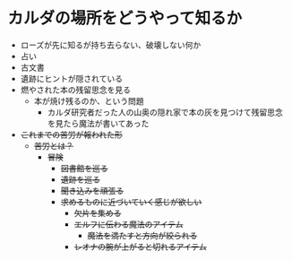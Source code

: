 # カルダの場所をどうやって知るか
- ローズが先に知るが持ち去らない、破壊しない何か
- 占い
- 古文書
- 遺跡にヒントが隠されている
- 燃やされた本の残留思念を見る
  - 本が焼け残るのか、という問題
    - カルダ研究者だった人の山奥の隠れ家で本の灰を見つけて残留思念を見たら魔法が書いてあった
- ~~これまでの苦労が報われた形~~
  - ~~苦労とは？~~
    - ~~冒険~~
      - ~~図書館を巡る~~
      - ~~遺跡を巡る~~
      - ~~聞き込みを頑張る~~
      - ~~求めるものに近づいていく感じが欲しい~~
        - ~~欠片を集める~~
        - ~~エルフに伝わる魔法のアイテム~~
          - ~~魔法を満たすと方向が絞られる~~
        - ~~レオナの腕が上がると切れるアイテム~~
